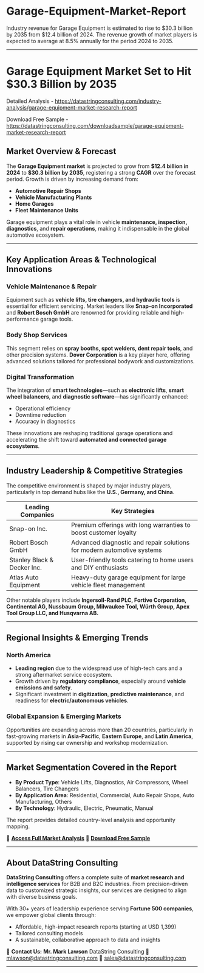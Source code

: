 # Garage-Equipment-Market-Report

Industry revenue for Garage Equipment is estimated to rise to $30.3 billion by 2035 from $12.4 billion of 2024. The revenue growth of market players is expected to average at 8.5% annually for the period 2024 to 2035.

---

# **Garage Equipment Market Set to Hit \$30.3 Billion by 2035**

Detailed Analysis - https://datastringconsulting.com/industry-analysis/garage-equipment-market-research-report

Download Free Sample - https://datastringconsulting.com/downloadsample/garage-equipment-market-research-report

## **Market Overview & Forecast**

The **Garage Equipment market** is projected to grow from **\$12.4 billion in 2024** to **\$30.3 billion by 2035**, registering a strong **CAGR** over the forecast period. Growth is driven by increasing demand from:

* **Automotive Repair Shops**
* **Vehicle Manufacturing Plants**
* **Home Garages**
* **Fleet Maintenance Units**

Garage equipment plays a vital role in vehicle **maintenance, inspection, diagnostics**, and **repair operations**, making it indispensable in the global automotive ecosystem.

---

## **Key Application Areas & Technological Innovations**

### **Vehicle Maintenance & Repair**

Equipment such as **vehicle lifts, tire changers, and hydraulic tools** is essential for efficient servicing. Market leaders like **Snap-on Incorporated** and **Robert Bosch GmbH** are renowned for providing reliable and high-performance garage tools.

### **Body Shop Services**

This segment relies on **spray booths, spot welders, dent repair tools**, and other precision systems. **Dover Corporation** is a key player here, offering advanced solutions tailored for professional bodywork and customizations.

### **Digital Transformation**

The integration of **smart technologies**—such as **electronic lifts**, **smart wheel balancers**, and **diagnostic software**—has significantly enhanced:

* Operational efficiency
* Downtime reduction
* Accuracy in diagnostics

These innovations are reshaping traditional garage operations and accelerating the shift toward **automated and connected garage ecosystems**.

---

## **Industry Leadership & Competitive Strategies**

The competitive environment is shaped by major industry players, particularly in top demand hubs like the **U.S., Germany, and China**.

| **Leading Companies**       | **Key Strategies**                                                     |
| --------------------------- | ---------------------------------------------------------------------- |
| Snap-on Inc.                | Premium offerings with long warranties to boost customer loyalty       |
| Robert Bosch GmbH           | Advanced diagnostic and repair solutions for modern automotive systems |
| Stanley Black & Decker Inc. | User-friendly tools catering to home users and DIY enthusiasts         |
| Atlas Auto Equipment        | Heavy-duty garage equipment for large vehicle fleet management         |

Other notable players include **Ingersoll-Rand PLC, Fortive Corporation, Continental AG, Nussbaum Group, Milwaukee Tool, Würth Group, Apex Tool Group LLC, and Husqvarna AB.**

---

## **Regional Insights & Emerging Trends**

### **North America**

* **Leading region** due to the widespread use of high-tech cars and a strong aftermarket service ecosystem.
* Growth driven by **regulatory compliance**, especially around **vehicle emissions and safety**.
* Significant investment in **digitization**, **predictive maintenance**, and readiness for **electric/autonomous vehicles**.

### **Global Expansion & Emerging Markets**

Opportunities are expanding across more than 20 countries, particularly in fast-growing markets in **Asia-Pacific**, **Eastern Europe**, and **Latin America**, supported by rising car ownership and workshop modernization.

---

## **Market Segmentation Covered in the Report**

* **By Product Type**: Vehicle Lifts, Diagnostics, Air Compressors, Wheel Balancers, Tire Changers
* **By Application Area**: Residential, Commercial, Auto Repair Shops, Auto Manufacturing, Others
* **By Technology**: Hydraulic, Electric, Pneumatic, Manual

The report provides detailed country-level analysis and opportunity mapping.

📘 **[Access Full Market Analysis](https://datastringconsulting.com/industry-analysis/garage-equipment-market-research-report)**
📄 **[Download Free Sample](https://datastringconsulting.com/downloadsample/garage-equipment-market-research-report)**

---

## **About DataString Consulting**

**DataString Consulting** offers a complete suite of **market research and intelligence services** for B2B and B2C industries. From precision-driven data to customized strategic insights, our services are designed to align with diverse business goals.

With 30+ years of leadership experience serving **Fortune 500 companies**, we empower global clients through:

* Affordable, high-impact research reports (starting at USD 1,399)
* Tailored consulting models
* A sustainable, collaborative approach to data and insights

📩 **Contact Us:**
**Mr. Mark Lawson**
DataString Consulting
📧 [mlawson@datastringconsulting.com](mailto:mlawson@datastringconsulting.com)
📧 [sales@datastringconsulting.com](mailto:sales@datastringconsulting.com)

---
